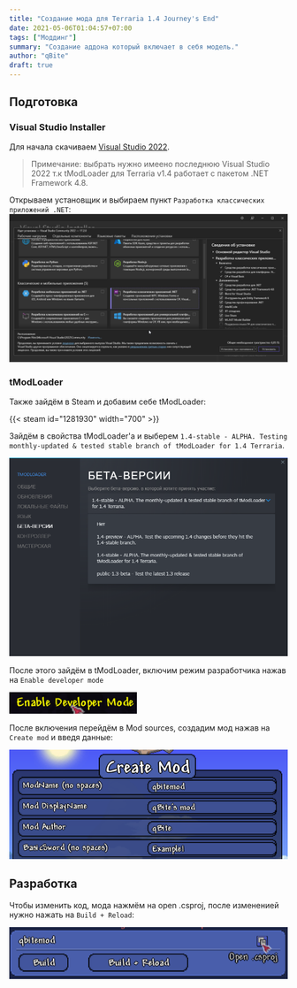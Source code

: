 ```yaml
---
title: "Создание мода для Terraria 1.4 Journey's End"
date: 2021-05-06T01:04:57+07:00
tags: ["Моддинг"]
summary: "Создание аддона который включает в себя модель."
author: "qBite"
draft: true
---
```


## Подготовка
### Visual Studio Installer
Для начала скачиваем [Visual Studio 2022](https://visualstudio.microsoft.com/ru/downloads/).

> Примечание: выбрать нужно имеено последнюю Visual Studio 2022 т.к tModLoader для Terraria v1.4 работает с пакетом .NET Framework 4.8.

Открываем установщик и выбираем пункт ``Разработка классических приложений .NET``:
![Visual Studio Installer](visual-studio-installer.png)

### tModLoader
Также зайдём в Steam и добавим себе tModLoader:

{{< steam id="1281930" width="700" >}}

Зайдём в свойства tModLoader'а и выберем ``1.4-stable - ALPHA. Testing monthly-updated & tested stable branch of tModLoader for 1.4 Terraria``.

![Смена версии](mod/change-version.png)

После этого зайдём в tModLoader, включим режим разработчика нажав на ``Enable developer mode``

![Enable developer mode](mod/enable-developer-mode.png)

После включения перейдём в Mod sources, создадим мод нажав на ``Create mod`` и введя данные:

![Создание мода](mod/mod-settings.png)

## Разработка

Чтобы изменить код, мода нажмём на open .csproj, после измененией нужно нажать на ``Build + Reload``:

![Сборка мода](mod/build-mod.png)
